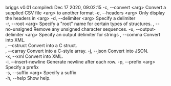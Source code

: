 briggs v0.01 compiled: Dec 17 2020, 09:02:15
-c, --convert &lt;arg&gt;         Convert a supplied CSV file &lt;arg&gt; to another format
-e, --headers &lt;arg&gt;         Only display the headers in &lt;arg&gt;
-d, --delimiter &lt;arg&gt;       Specify a delimiter           
-r, --root &lt;arg&gt;            Specify a "root" name for certain types of structures.
  , --no-unsigned           Remove any unsigned character sequences.
-u, --output-delimiter &lt;arg&gt;       Specify an output delimiter for strings
  , --comma                 Convert into XML.             
  , --cstruct               Convert into a C struct.      
  , --carray                Convert into a C-style array. 
-j, --json                  Convert into JSON.            
-x, --xml                   Convert into XML.             
-i, --insert-newline        Generate newline after each row.
-p, --prefix &lt;arg&gt;          Specify a prefix              
-s, --suffix &lt;arg&gt;          Specify a suffix              
-h, --help                  Show help.                    
